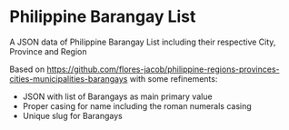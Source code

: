 # Philippine Barangay List

A JSON data of Philippine Barangay List including their respective City, Province and Region

Based on https://github.com/flores-jacob/philippine-regions-provinces-cities-municipalities-barangays with some refinements:
- JSON with list of Barangays as main primary value
- Proper casing for name including the roman numerals casing
- Unique slug for Barangays
